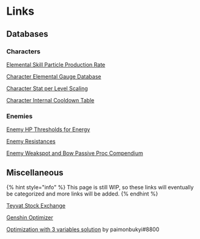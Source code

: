 # Links

## Databases

### Characters

[Elemental Skill Particle Production Rate](https://docs.google.com/spreadsheets/d/1G05DxDSjtBzj4PZtVjGRA4ATq76HPZa6e4kHVWS6mrA/edit?usp=sharing)

[Character Elemental Gauge Database](https://docs.google.com/spreadsheets/d/1uiJje5yqv7v2UKrWoBAgBMrHrrNemtkooo8JqAGJpP8/edit?usp=sharing)  

[Character Stat per Level Scaling](https://drive.google.com/file/d/17NFePVPY13xQaFizXgIM852yB0GLD02b/view)  

[Character Internal Cooldown Table](https://docs.google.com/spreadsheets/d/1KEWb4e8YxTvg-lKMFGDHqthI7u6hq3M7bFVlGKSJmAo/edit#gid=885202810)


### Enemies

[Enemy HP Thresholds for Energy](https://docs.google.com/spreadsheets/d/1_z2tKyqWCybPGHGFBhibtfSeHm3by6aCME_OakNz7-8/edit#gid=672398441)

[Enemy Resistances](https://docs.google.com/spreadsheets/d/1wVY_BAj43AjRLqOOdjvXm-4_7FFraPOnFyie2gGBB70/edit?usp=sharing)

[Enemy Weakspot and Bow Passive Proc Compendium](https://docs.google.com/spreadsheets/d/15NsYXElFYFNXjnYGfp5seVkud3ASqgI0KXnAcWSPN0g/edit#gid=0)

## Miscellaneous

{% hint style="info" %}
This page is still WIP, so these links will eventually be categorized and more links will be added.
{% endhint %}

[Teyvat Stock Exchange](https://docs.google.com/spreadsheets/d/e/2PACX-1vS2WjDopV1zdHB02Bt1IAPtF8Bp5sZdxOhu_o6yJy8AQ1JNlCDCZaQEHPaBM9vpv1UcfM-6c6YoEeeR/pub)

[Genshin Optimizer](https://frzyc.github.io/genshin-optimizer/#/)

[Optimization with 3 variables solution](https://imgur.com/a/xjJ08Tz) by paimonbukyi\#8800
